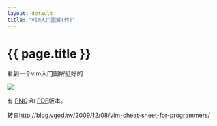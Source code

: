```yaml
---
layout: default
title: "vim入门图解(转)"
---
```


# {{ page.title }}

看到一个vim入门图解挺好的

<img src="http://blog.vgod.tw/wp-content/uploads/2009/12/vim-cheat-sheet-full-thumb.png" />

有 [PNG](http://blog.vgod.tw/go.php?http://people.csail.mit.edu/vgod/vim/vim-cheat-sheet-en.png) 和 [PDF](http://blog.vgod.tw/go.php?http://blog.vgod.tw/wp-content/uploads/2009/12/vgod-vim-cheat-sheet-full.pdf)版本。

转自<http://blog.vgod.tw/2009/12/08/vim-cheat-sheet-for-programmers/>
